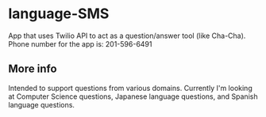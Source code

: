 # language-SMS
App that uses Twilio API to act as a question/answer tool (like Cha-Cha). Phone number for the app is: 201-596-6491

## More info
Intended to support questions from various domains. Currently I'm looking at Computer Science questions, Japanese language questions, and Spanish language questions.
